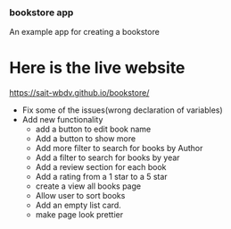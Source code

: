 ### bookstore app
An example app for creating a bookstore 
# Here is the live website 
https://sait-wbdv.github.io/bookstore/


- Fix some of the issues(wrong declaration of variables)
- Add new functionality
  - add a button to edit book name
  - Add a button to show more
  - Add more filter to search for books by Author
  - Add a filter to search for books by year
  - Add a review section for each book
  - Add a rating from a 1 star to a 5 star
  - create a view all books page
  - Allow user to sort books
  - Add an empty list card.
  - make page look prettier
